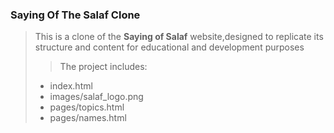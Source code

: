 ### Saying Of The Salaf Clone
> This is a clone of the **Saying of Salaf** website,designed to 
replicate its structure and content for educational and development purposes
>> The project includes:
>- index.html
>- images/salaf_logo.png
>- pages/topics.html
>- pages/names.html

